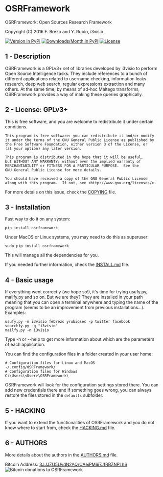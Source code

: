 OSRFramework
============

OSRFramework: Open Sources Research Framework

Copyright (C) 2016  F. Brezo and Y. Rubio, i3visio

[![Version in PyPI](https://img.shields.io/pypi/v/osrframework.svg)]()
[![Downloads/Month in PyPI](https://img.shields.io/pypi/dm/osrframework.svg)]()
[![License](https://img.shields.io/badge/license-GNU%20General%20Public%20License%20Version%203%20or%20Later-blue.svg)]()

1 - Description
---------------

OSRFramework is a GPLv3+ set of libraries developed by i3visio to perform Open Source Intelligence tasks. They include references to a bunch of different applications related to username checking, information leaks research, deep web search, regular expressions extraction and many others. At the same time, by means of ad-hoc Maltego transforms, OSRFramework provides a way of making these queries graphically.


2 - License: GPLv3+
-------------------

This is free software, and you are welcome to redistribute it under certain conditions.

	This program is free software: you can redistribute it and/or modify
	it under the terms of the GNU General Public License as published by
	the Free Software Foundation, either version 3 of the License, or
	(at your option) any later version.

	This program is distributed in the hope that it will be useful,
	but WITHOUT ANY WARRANTY; without even the implied warranty of
	MERCHANTABILITY or FITNESS FOR A PARTICULAR PURPOSE.  See the
	GNU General Public License for more details.

	You should have received a copy of the GNU General Public License
	along with this program.  If not, see <http://www.gnu.org/licenses/>.


For more details on this issue, check the [COPYING](COPYING) file.

3 - Installation
----------------

Fast way to do it on any system:
```
pip install osrframework
```
Under MacOS or Linux systems, you may need to do this as superuser:
```
sudo pip install osrframework
```
This will manage all the dependencies for you.

If you needed further information, check the [INSTALL.md](INSTALL.md) file.

4 - Basic usage
---------------

If everything went correctly (we hope so!), it's time for trying usufy.py, mailfy.py and so on. But we are they? They are installed in your path meaning that you can open a terminal anywhere and typing the name of the program (seems to be an improvement from previous installations...). Examples:
```
usufy.py -n i3visio febrezo yrubiosec -p twitter facebook
searchfy.py -q "i3visio"
mailfy.py -n i3visio
```

Type -h or --help to get more information about which are the parameters of each application.

You can find the configuration files in a folder created in your user home:
```
# Configuration files for Linux and MacOS
~/.config/OSRFramework/
# Configuration files for Windows
C:\Users\<User>\OSRFramework\
```

OSRFramework will look for the configuration settings stored there. You can add new credentials there and if something goes wrong, you can always restore the files stored in the `defaults` subfolder.

5 - HACKING
-----------

If you want to extend the functionalities of OSRFramework and you do not know where to start from, check the [HACKING.md](HACKING.md) file.

6 - AUTHORS
-----------

More details about the authors in the [AUTHORS.md](AUTHORS.md) file.

Bitcoin Address: [3JJJZU5UvdN2AQrUAeiPM6i7JfRBZNPLhS](bitcoin:1FEdwYGDiuKRfuVCu9reUVS5t6ViGsFJLP?amount=0.01000000&label=3JJJZU5UvdN2AQrUAeiPM6i7JfRBZNPLhS&message=Donate%20Bitcoin%20to%20OSRFramework%20Project)
![Bitcoin donations to OSRFramework](http://i3visio.com/OSRFramework-donations.png "Donate Bitcoin to OSRFramework developers.")

